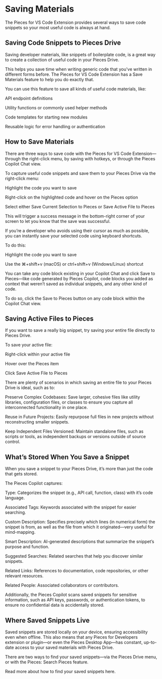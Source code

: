 # Saving Materials

The Pieces for VS Code Extension provides several ways to save code snippets so your most useful code is always at hand.

## Saving Code Snippets to Pieces Drive

Saving developer materials, like snippets of boilerplate code, is a great way to create a collection of useful code in your Pieces Drive.

This helps you save time when writing generic code that you've written in different forms before. The Pieces for VS Code Extension has a Save Materials feature to help you do exactly that.

You can use this feature to save all kinds of useful code materials, like:

API endpoint definitions

Utility functions or commonly used helper methods

Code templates for starting new modules

Reusable logic for error handling or authentication

## How to Save Materials

There are three ways to save code with the Pieces for VS Code Extension—through the right-click menu, by saving with hotkeys, or through the Pieces Copilot Chat view.

To capture useful code snippets and save them to your Pieces Drive via the right-click menu:

Highlight the code you want to save

Right-click on the highlighted code and hover on the Pieces option

Select either Save Current Selection to Pieces or Save Active File to Pieces



This will trigger a success message in the bottom-right corner of your screen to let you know that the save was successful.

If you’re a developer who avoids using their cursor as much as possible, you can instantly save your selected code using keyboard shortcuts.

To do this:

Highlight the code you want to save

Use the ⌘+shift+v (macOS) or ctrl+shift+v (Windows/Linux) shortcut



You can take any code block existing in your Copilot Chat and click Save to Pieces—like code generated by Pieces Copilot, code blocks you added as context that weren’t saved as individual snippets, and any other kind of code.

To do so, click the Save to Pieces button on any code block within the Copilot Chat view.



## Saving Active Files to Pieces

If you want to save a really big snippet, try saving your entire file directly to Pieces Drive.

To save your active file:

Right-click within your active file

Hover over the Pieces item

Click Save Active File to Pieces



There are plenty of scenarios in which saving an entire file to your Pieces Drive is ideal, such as to:

Preserve Complex Codebases: Save larger, cohesive files like utility libraries, configuration files, or classes to ensure you capture all interconnected functionality in one place.

Reuse in Future Projects: Easily repurpose full files in new projects without reconstructing smaller snippets.

Keep Independent Files Versioned: Maintain standalone files, such as scripts or tools, as independent backups or versions outside of source control.

## What’s Stored When You Save a Snippet

When you save a snippet to your Pieces Drive, it’s more than just the code that gets stored.

The Pieces Copilot captures:

Type: Categorizes the snippet (e.g., API call, function, class) with it’s code language.

Associated Tags: Keywords associated with the snippet for easier searching.

Custom Description: Specifies precisely which lines (in numerical form) the snippet is from, as well as the file from which it originated—very useful for mind-mapping.

Smart Description: AI-generated descriptions that summarize the snippet’s purpose and function.

Suggested Searches: Related searches that help you discover similar snippets.

Related Links: References to documentation, code repositories, or other relevant resources.

Related People: Associated collaborators or contributors.



Additionally, the Pieces Copilot scans saved snippets for sensitive information, such as API keys, passwords, or authentication tokens, to ensure no confidential data is accidentally stored.

## Where Saved Snippets Live

Saved snippets are stored locally on your device, ensuring accessibility even when offline. This also means that any Pieces for Developers extension or plugin—or even the Pieces Desktop App—has constant, up-to-date access to your saved materials with Pieces Drive.

There are two ways to find your saved snippets—via the Pieces Drive menu, or with the Pieces: Search Pieces feature.

Read more about how to find your saved snippets here.
